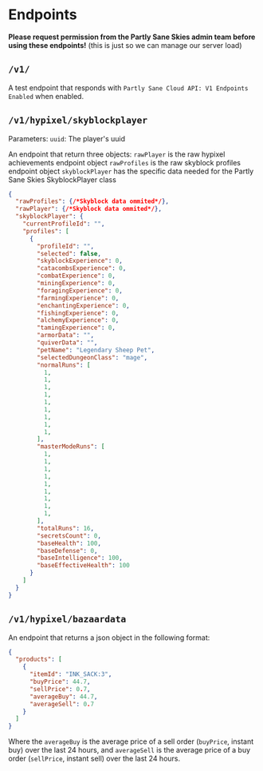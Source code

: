 # Endpoints

**Please request permission from the Partly Sane Skies admin team before using these endpoints!** (this is just so we can manage our server load)

## ``/v1/``

A test endpoint that responds with ``Partly Sane Cloud API: V1 Endpoints Enabled`` when enabled.

## ``/v1/hypixel/skyblockplayer``

Parameters:
``uuid``: The player's uuid

An endpoint that return three objects: 
``rawPlayer`` is the raw hypixel achievements endpoint object
``rawProfiles`` is the raw skyblock profiles endpoint object
``skyblockPlayer`` has the specific data needed for the Partly Sane Skies SkyblockPlayer class
```json
{
  "rawProfiles": {/*Skyblock data ommited*/},
  "rawPlayer": {/*Skyblock data ommited*/},
  "skyblockPlayer": {
    "currentProfileId": "",
    "profiles": [
      {
        "profileId": "",
        "selected": false,
        "skyblockExperience": 0,
        "catacombsExperience": 0,
        "combatExperience": 0,
        "miningExperience": 0,
        "foragingExperience": 0,
        "farmingExperience": 0,
        "enchantingExperience": 0,
        "fishingExperience": 0,
        "alchemyExperience": 0,
        "tamingExperience": 0,
        "armorData": "",
        "quiverData": "",
        "petName": "Legendary Sheep Pet",
        "selectedDungeonClass": "mage",
        "normalRuns": [
          1,
          1,
          1,
          1,
          1,
          1,
          1,
          1,
          1,
        ],
        "masterModeRuns": [
          1,
          1,
          1,
          1,
          1,
          1,
          1,
          1,
          1,
        ],
        "totalRuns": 16,
        "secretsCount": 0,
        "baseHealth": 100,
        "baseDefense": 0,
        "baseIntelligence": 100,
        "baseEffectiveHealth": 100
      }
    ]
  }
}
```

## ``/v1/hypixel/bazaardata``

An endpoint that returns a json object in the following format:
```json
{
  "products": [
    {
      "itemId": "INK_SACK:3",
      "buyPrice": 44.7,
      "sellPrice": 0.7,
      "averageBuy": 44.7,
      "averageSell": 0.7
    }
  ]
}
```
Where the ``averageBuy`` is the average price of a sell order (``buyPrice``, instant buy) over the last 24 hours, and ``averageSell`` is the average price of a buy order (``sellPrice``, instant sell) over the last 24 hours.
